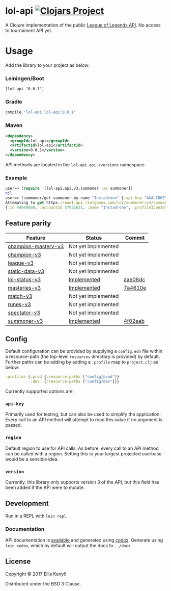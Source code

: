 # lol-api [![Clojars Project](https://img.shields.io/clojars/v/lol-api.svg)](https://clojars.org/lol-api)

A Clojure implementation of the public [League of Legends API](https://developer.riotgames.com/). No access to tournament API yet.

# Usage
Add the library to your project as below:

### Leiningen/Boot
```
[lol-api "0.0.1"]
```
### Gradle
```groovy
compile "lol-api:lol-api:0.0.1"
```
### Maven
```xml
<dependency>
  <groupId>lol-api</groupId>
  <artifactId>lol-api</artifactId>
  <version>0.0.1</version>
</dependency>
```

API methods are located in the `lol-api.api.<version>` namespace.

### Example
```clojure
user=> (require '[lol-api.api.v3.summoner :as summoner])
nil
user=> (summoner/get-summoner-by-name "Instadrone" {:api-key "AVALIDKEY"})
Attempting to get https://euw1.api.riotgames.com/lol/summoner/v3/summoners/by-name/Instadrone
{:id 44040660, :accountId 37951631, :name "Instadrone", :profileIconId 1470, :revisionDate 1496956028000, :summonerLevel 30}

```
## Feature parity
| Feature| Status| Commit |
| -------- | -------- |---- |
| [champion-mastery-v3](https://developer.riotgames.com/api-methods/#champion-mastery-v3)   | Not yet implemented  | |
| [champion-v3](https://developer.riotgames.com/api-methods/#champion-v3) | Not yet implemented | |
| [league-v3](https://developer.riotgames.com/api-methods/#league-v3) | Not yet implemented | |
| [static-data-v3](https://developer.riotgames.com/api-methods/#lol-static-data-v3) | Not yet implemented | |
| [lol-status-v3](https://developer.riotgames.com/api-methods/#lol-status-v3) | [Implemented](https://github.com/elken/lol-api/blob/master/src/lol_api/api/v3/status.clj) | [aae08dc](https://github.com/elken/lol-api/commit/aae08dcfa2746106b00d0979e0e9f05e097e065f) |
| [masteries-v3](https://developer.riotgames.com/api-methods/#masteries-v3) | [Implemented](https://github.com/elken/lol-api/blob/master/src/lol_api/api/v3/masteries.clj) | [7a4610e](https://github.com/elken/lol-api/commit/7a4610e03fbb3fa643b5d3c0f74e1e6a75f94b04) |
| [match-v3](https://developer.riotgames.com/api-methods/#match-v3) | Not yet implemented | |
| [runes-v3](https://developer.riotgames.com/api-methods/#runes-v3) | Not yet implemented | |
| [spectator-v3](https://developer.riotgames.com/api-methods/#spectator-v3) | Not yet implemented | |
| [summoner-v3](https://developer.riotgames.com/api-methods/#summoner-v3) | [Implemented](https://github.com/elken/lol-api/blob/master/src/lol_api/api/v3/summoner.clj) | [4f02eab](https://github.com/elken/lol-api/commit/4f02eab23fcdbe87c160503b5333de7358525fd5#diff-63c71c866bf369dee4124a3ab90fc8e3) |

## Config

Default configuration can be provided by supplying a `config.edn` file within a resource-path 
(the top-level `resources` directory is provided) by default. Further paths can be adding by adding a `:profile` map to
`project.clj` as below:
```clojure
:profiles {:prod {:resource-paths ["config/prod"]}
           :dev  {:resource-paths ["config/dev"]}}
```

Currently supported options are:

### `api-key` 

Primarily used for testing, but can also be used to simplify the application. Every call to an API method will attempt 
to read this value if no argument is passed.

### `region`

Default region to use for API calls. As before, every call to an API method can be called with a region. Setting this 
to your largest projected userbase would be a sensible idea.

### `version`

Currently, this library only supports version 3 of the API, but this field has been added if the API were to mutate.

## Development

Run in a REPL with `lein repl`. 

### Documentation
API documentation is [available](https://elken.github.io/lol-api/) and 
generated using [codox](https://github.com/weavejester/codox). Generate using `lein codox`, which by default will output
the docs to `../docs`. <!-- Need to get rid of this ASAP -->

## License

Copyright © 2017 Ellis Kenyő

Distributed under the BSD 3 Clause.